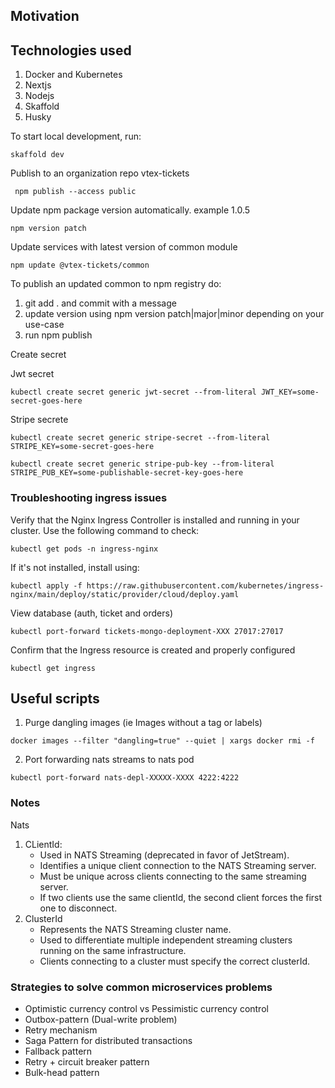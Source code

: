 ## Motivation

## Technologies used

1. Docker and Kubernetes
2. Nextjs
3. Nodejs
4. Skaffold
5. Husky

To start local development, run:

```shell
skaffold dev

```

Publish to an organization repo vtex-tickets

```
 npm publish --access public
```

Update npm package version automatically. example 1.0.5

```shell
npm version patch

```

Update services with latest version of common module

```shell
npm update @vtex-tickets/common

```

To publish an updated common to npm registry do:

1. git add . and commit with a message
2. update version using npm version patch|major|minor depending on your use-case
3. run npm publish

Create secret

Jwt secret

```shell
kubectl create secret generic jwt-secret --from-literal JWT_KEY=some-secret-goes-here
```

Stripe secrete

```shell
kubectl create secret generic stripe-secret --from-literal STRIPE_KEY=some-secret-goes-here
```

```shell
kubectl create secret generic stripe-pub-key --from-literal STRIPE_PUB_KEY=some-publishable-secret-key-goes-here
```

### Troubleshooting ingress issues

Verify that the Nginx Ingress Controller is installed and running in your cluster. Use the following command to check:

```shell
kubectl get pods -n ingress-nginx

```

If it's not installed, install using:

```shell
kubectl apply -f https://raw.githubusercontent.com/kubernetes/ingress-nginx/main/deploy/static/provider/cloud/deploy.yaml

```

View database (auth, ticket and orders)

```shell
kubectl port-forward tickets-mongo-deployment-XXX 27017:27017

```

Confirm that the Ingress resource is created and properly configured

```shell
kubectl get ingress

```

## Useful scripts

1. Purge dangling images (ie Images without a tag or labels)

```shell
docker images --filter "dangling=true" --quiet | xargs docker rmi -f
```

2. Port forwarding nats streams to nats pod

```shell
kubectl port-forward nats-depl-XXXXX-XXXX 4222:4222

```

### Notes

Nats

1.  CLientId:
    - Used in NATS Streaming (deprecated in favor of JetStream).
    - Identifies a unique client connection to the NATS Streaming server.
    - Must be unique across clients connecting to the same streaming server.
    - If two clients use the same clientId, the second client forces the first one to disconnect.
2.  ClusterId
    - Represents the NATS Streaming cluster name.
    - Used to differentiate multiple independent streaming clusters running on the same infrastructure.
    - Clients connecting to a cluster must specify the correct clusterId.

### Strategies to solve common microservices problems

- Optimistic currency control vs Pessimistic currency control
- Outbox-pattern (Dual-write problem)
- Retry mechanism
- Saga Pattern for distributed transactions
- Fallback pattern
- Retry + circuit breaker pattern
- Bulk-head pattern
